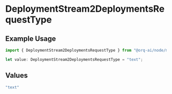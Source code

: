 # DeploymentStream2DeploymentsRequestType

## Example Usage

```typescript
import { DeploymentStream2DeploymentsRequestType } from "@orq-ai/node/models/operations";

let value: DeploymentStream2DeploymentsRequestType = "text";
```

## Values

```typescript
"text"
```
